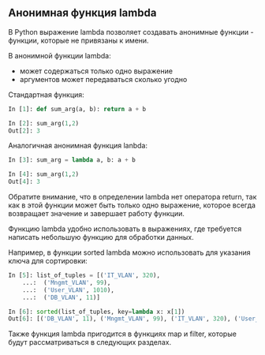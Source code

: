 ## Анонимная функция lambda

В Python выражение lambda позволяет создавать анонимные функции - функции, которые не привязаны к имени.

В анонимной функции lambda:
* может содержаться только одно выражение
* аргументов может передаваться сколько угодно

Стандартная функция:
```python
In [1]: def sum_arg(a, b): return a + b

In [2]: sum_arg(1,2)
Out[2]: 3
```

Аналогичная анонимная функция lanbda:
```python
In [3]: sum_arg = lambda a, b: a + b

In [4]: sum_arg(1,2)
Out[4]: 3
```

Обратите внимание, что в определении lambda нет оператора return, так как в этой функции может быть только одно выражение, которое всегда возвращает значение и завершает работу функции.

Функцию lambda удобно использовать в выражениях, где требуется написать небольшую функцию для обработки данных.

Например, в функции sorted lambda можно использовать для указания ключа для сортировки:
```python
In [5]: list_of_tuples = [('IT_VLAN', 320),
    ...:  ('Mngmt_VLAN', 99),
    ...:  ('User_VLAN', 1010),
    ...:  ('DB_VLAN', 11)]

In [6]: sorted(list_of_tuples, key=lambda x: x[1])
Out[6]: [('DB_VLAN', 11), ('Mngmt_VLAN', 99), ('IT_VLAN', 320), ('User_VLAN', 1010)]
```

Также функция lambda пригодится в функциях map и filter, которые будут рассматриваться в следующих разделах.


